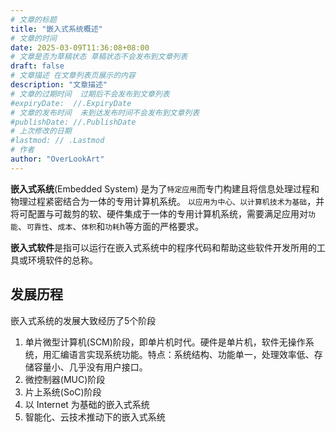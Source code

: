 ```yaml
---
# 文章的标题
title: "嵌入式系统概述"
# 文章的时间
date: 2025-03-09T11:36:08+08:00
# 文章是否为草稿状态 草稿状态不会发布到文章列表
draft: false
# 文章描述 在文章列表页展示的内容
description: "文章描述"
# 文章的过期时间  过期后不会发布到文章列表
#expiryDate:  //.ExpiryDate
# 文章的发布时间  未到达发布时间不会发布到文章列表
#publishDate: //.PublishDate
# 上次修改的日期
#lastmod: // .Lastmod
# 作者
author: "OverLookArt"
---
```


**嵌入式系统**(Embedded System) 是为了`特定应用`而专门构建且将信息处理过程和物理过程紧密结合为一体的专用计算机系统。  `以应用为中心、以计算机技术为基础`，并将可配置与可裁剪的软、硬件集成于一体的专用计算机系统，需要满足应用对`功能`、`可靠性`、`成本`、`体积`和`功耗`h等方面的严格要求。

**嵌入式软件**是指可以运行在嵌入式系统中的程序代码和帮助这些软件开发所用的工具或环境软件的总称。

## 发展历程

嵌入式系统的发展大致经历了5个阶段

1. 单片微型计算机(SCM)阶段，即单片机时代。硬件是单片机，软件无操作系统，用汇编语言实现系统功能。特点：系统结构、功能单一，处理效率低、存储容量小、几乎没有用户接口。
2. 微控制器(MUC)阶段
3. 片上系统(SoC)阶段
4. 以 Internet 为基础的嵌入式系统
5. 智能化、云技术推动下的嵌入式系统